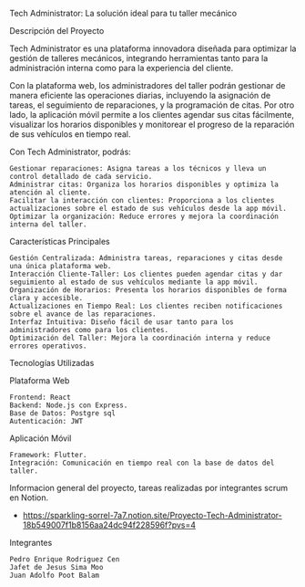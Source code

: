 Tech Administrator: La solución ideal para tu taller mecánico

Descripción del Proyecto

Tech Administrator es una plataforma innovadora diseñada para optimizar la gestión de talleres mecánicos, integrando herramientas tanto para la administración interna como para la experiencia del cliente.

Con la plataforma web, los administradores del taller podrán gestionar de manera eficiente las operaciones diarias, incluyendo la asignación de tareas, el seguimiento de reparaciones, y la programación de citas. Por otro lado, la aplicación móvil permite a los clientes agendar sus citas fácilmente, visualizar los horarios disponibles y monitorear el progreso de la reparación de sus vehículos en tiempo real.

Con Tech Administrator, podrás:

    Gestionar reparaciones: Asigna tareas a los técnicos y lleva un control detallado de cada servicio.
    Administrar citas: Organiza los horarios disponibles y optimiza la atención al cliente.
    Facilitar la interacción con clientes: Proporciona a los clientes actualizaciones sobre el estado de sus vehículos desde la app móvil.
    Optimizar la organización: Reduce errores y mejora la coordinación interna del taller.

Características Principales

    Gestión Centralizada: Administra tareas, reparaciones y citas desde una única plataforma web.
    Interacción Cliente-Taller: Los clientes pueden agendar citas y dar seguimiento al estado de sus vehículos mediante la app móvil.
    Organización de Horarios: Presenta los horarios disponibles de forma clara y accesible.
    Actualizaciones en Tiempo Real: Los clientes reciben notificaciones sobre el avance de las reparaciones.
    Interfaz Intuitiva: Diseño fácil de usar tanto para los administradores como para los clientes.
    Optimización del Taller: Mejora la coordinación interna y reduce errores operativos.

Tecnologías Utilizadas

Plataforma Web

    Frontend: React 
    Backend: Node.js con Express.
    Base de Datos: Postgre sql
    Autenticación: JWT

Aplicación Móvil

    Framework: Flutter.
    Integración: Comunicación en tiempo real con la base de datos del taller.

Informacion general del proyecto, tareas realizadas por integrantes scrum en Notion.

- https://sparkling-sorrel-7a7.notion.site/Proyecto-Tech-Administrator-18b549007f1b8156aa24dc94f228596f?pvs=4

Integrantes

    Pedro Enrique Rodriguez Cen
    Jafet de Jesus Sima Moo
    Juan Adolfo Poot Balam
